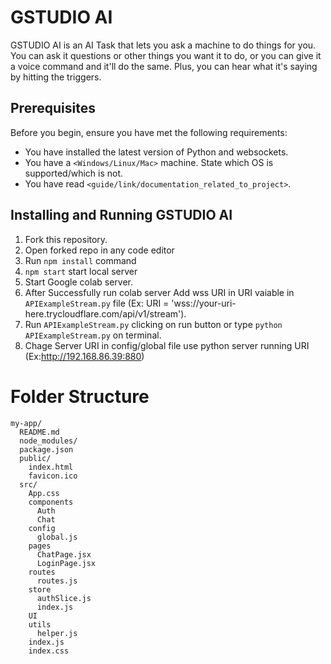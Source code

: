 # GSTUDIO AI

GSTUDIO AI is an AI Task that lets you ask a machine to do things for you. You can ask it questions or other things you want it to do, or you can give it a voice command and it'll do the same. Plus, you can hear what it's saying by hitting the triggers.

## Prerequisites

Before you begin, ensure you have met the following requirements:

<!--- These are just example requirements. Add, duplicate or remove as required --->

- You have installed the latest version of Python and websockets.
- You have a `<Windows/Linux/Mac>` machine. State which OS is supported/which is not.
- You have read `<guide/link/documentation_related_to_project>`.

## Installing and Running GSTUDIO AI

1. Fork this repository.
2. Open forked repo in any code editor
3. Run `npm install` command
4. `npm start` start local server
5. Start Google colab server.
6. After Successfully run colab server Add wss URI in URI vaiable in `APIExampleStream.py` file (Ex: URI = 'wss://your-uri-here.trycloudflare.com/api/v1/stream').
7. Run `APIExampleStream.py` clicking on run button or type `python    APIExampleStream.py` on terminal.
8. Chage Server URI in config/global file use python server running URI (Ex:http://192.168.86.39:880)

# Folder Structure

```
my-app/
  README.md
  node_modules/
  package.json
  public/
    index.html
    favicon.ico
  src/
    App.css
    components
      Auth
      Chat
    config
      global.js
    pages
      ChatPage.jsx
      LoginPage.jsx
    routes
      routes.js
    store
      authSlice.js
      index.js
    UI
    utils
      helper.js
    index.js
    index.css
```
